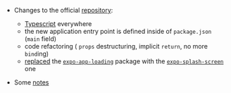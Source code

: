 - Changes to the official [repository](https://github.com/academind/react-native-practical-guide-code):
  - [Typescript](https://github.com/expo/examples/tree/master/with-typescript#-how-to-use) everywhere
  - the new application entry point is defined inside of `package.json` (`main` field)
  - code refactoring ( `props` destructuring, implicit `return`, no more `bind`ing)
  - [replaced](https://docs.expo.dev/guides/using-custom-fonts/#a-minimal-working-example) the [`expo-app-loading`](https://docs.expo.dev/versions/latest/sdk/app-loading) package with the [`expo-splash-screen`](https://docs.expo.dev/versions/latest/sdk/splash-screen) one

- Some [notes](/napkin.md)